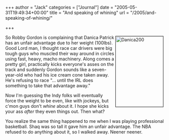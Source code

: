 +++
author = "Jack"
categories = ["Journal"]
date = "2005-05-31T19:49:34+00:00"
title = "And speaking of whining"
url = "/2005/and-speaking-of-whining/"

+++

<img src="/files/danica200.jpg" height="224" width="150" border="1" align="right" hspace="4" vspace="4" alt="Danica200" />

So Robby Gordon is complaining that Danica Patrick has an unfair advantage due to her weight (100lbs). Good Lord man, I thought race car drivers were big tough guys who muscled their way around in circles using fast, heavy, macho machinery. Along comes a pretty girl, practically kicks everyone's asses on the track and suddenly Gordon sounds like a seven-year-old who had his ice cream cone taken away. He's refusing to race "&#8230; until the IRL does something to take that advantage away."

Now I'm guessing the Indy folks will eventually force the weight to be even, like with jockeys, but c'mon guys don't _whine_ about it. I hope she kicks your ass _after_ they even things out. Then what?

You realize the same thing happened to me when I was playing professional basketball. Shaq was so tall it gave him an unfair advantage. The NBA refused to do anything about it, so I walked away. Neener neener.
